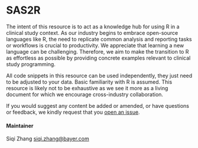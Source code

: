 # SAS2R 

The intent of this resource is to act as a knowledge hub for using R in a clinical study context. As our industry begins to embrace open-source languages like R, the need to replicate common analysis and reporting tasks or workflows is crucial to productivity. We appreciate that learning a new language can be challenging. Therefore, we aim to make the transition to R as effortless as possible by providing concrete examples relevant to clinical study programming. 

All code snippets in this resource can be used independently, they just need to be adjusted to your data. Basic familiarity with R is assumed. This resource is likely not to be exhaustive as we see it more as a living document for which we encourage cross-industry collaboration.

If you would suggest any content be added or amended, or have questions or feedback, we kindly request that you [open an issue](https://github.com/bayer-int/ocs.sas2r/issues). 

#### Maintainer 
Siqi Zhang <siqi.zhang@bayer.com>
